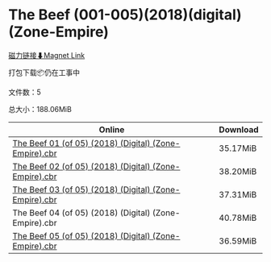 # The Beef (001-005)(2018)(digital)(Zone-Empire)

[磁力链接⬇Magnet Link](magnet:?xt=urn:btih:2e7c403545a9df4265b613210ef62e6b1804d9d6&dn=The%20Beef%20%28001-005%29%282018%29%28digital%29%28Zone-Empire%29)

打包下载📦仍在工事中

文件数：5

总大小：188.06MiB

Online | Download
--- | ---
[The Beef 01 (of 05) (2018) (Digital) (Zone-Empire).cbr](https://github.com/alicewish/markdown/blob/master/comic/Beef-01-of-05-2018-Digital-Zone-Empire-cbr.md) | 35.17MiB
[The Beef 02 (of 05) (2018) (Digital) (Zone-Empire).cbr](https://github.com/alicewish/markdown/blob/master/comic/Beef-02-of-05-2018-Digital-Zone-Empire-cbr.md) | 38.20MiB
[The Beef 03 (of 05) (2018) (Digital) (Zone-Empire).cbr](https://github.com/alicewish/markdown/blob/master/comic/Beef-03-of-05-2018-Digital-Zone-Empire-cbr.md) | 37.31MiB
The Beef 04 (of 05) (2018) (Digital) (Zone-Empire).cbr | 40.78MiB
[The Beef 05 (of 05) (2018) (Digital) (Zone-Empire).cbr](https://github.com/alicewish/markdown/blob/master/comic/Beef-05-of-05-2018-Digital-Zone-Empire-cbr.md) | 36.59MiB